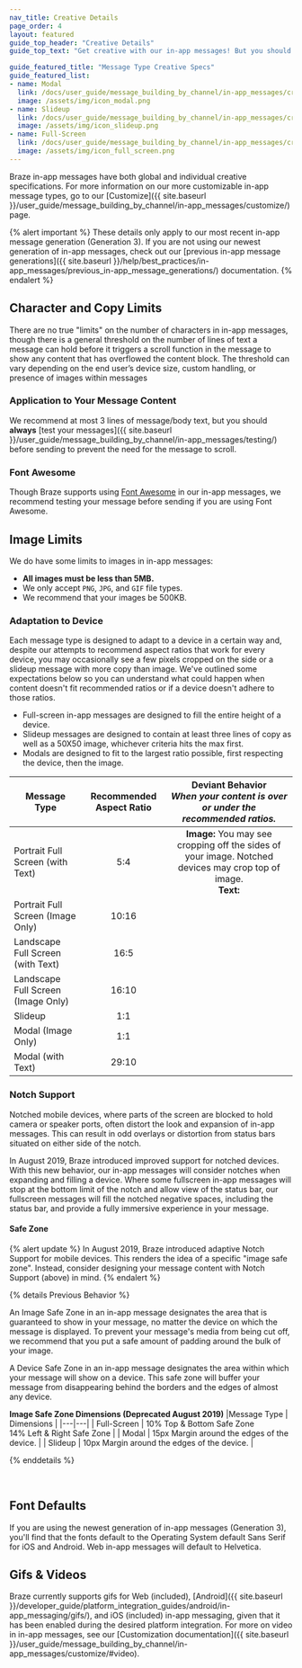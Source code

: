 ```yaml
---
nav_title: Creative Details
page_order: 4
layout: featured
guide_top_header: "Creative Details"
guide_top_text: "Get creative with our in-app messages! But you should know some of the guidelines, first! After all, you have to know those rules to break them! Check out the individual message type's Creative Specs or the global Creative Details below."

guide_featured_title: "Message Type Creative Specs"
guide_featured_list:
- name: Modal
  link: /docs/user_guide/message_building_by_channel/in-app_messages/creative_details/modal/
  image: /assets/img/icon_modal.png
- name: Slideup
  link: /docs/user_guide/message_building_by_channel/in-app_messages/creative_details/slideup/
  image: /assets/img/icon_slideup.png
- name: Full-Screen
  link: /docs/user_guide/message_building_by_channel/in-app_messages/creative_details/fullscreen/
  image: /assets/img/icon_full_screen.png
---
```


Braze in-app messages have both global and individual creative specifications. For more information on our more customizable in-app message types, go to our [Customize]({{ site.baseurl }}/user_guide/message_building_by_channel/in-app_messages/customize/) page.


{% alert important %}
  These details only apply to our most recent in-app message generation (Generation 3). If you are not using our newest generation of in-app messages, check out our [previous in-app message generations]({{ site.baseurl }}/help/best_practices/in-app_messages/previous_in-app_message_generations/) documentation.
{% endalert %}


## Character and Copy Limits

There are no true "limits" on the number of characters in in-app messages, though there is a general threshold on the number of lines of text a message can hold before it triggers a scroll function in the message to show any content that has overflowed the content block. The threshold can vary depending on the end user’s device size, custom handling, or presence of images within messages

### Application to Your Message Content

We recommend at most 3 lines of message/body text, but you should __always__ [test your messages]({{ site.baseurl }}/user_guide/message_building_by_channel/in-app_messages/testing/) before sending to prevent the need for the message to scroll.


### Font Awesome

Though Braze supports using [Font Awesome](https://fontawesome.com/) in our in-app messages, we recommend testing your message before sending if you are using Font Awesome.

## Image Limits

We do have some limits to images in in-app messages:

- __All images must be less than 5MB.__
- We only accept `PNG`, `JPG`, and `GIF` file types.
- We recommend that your images be 500KB.

### Adaptation to Device
Each message type is designed to adapt to a device in a certain way and, despite our attempts to recommend aspect ratios that work for every device, you may occasionally see a few pixels cropped on the side or a slideup message with more copy than image. We've outlined some expectations below so you can understand what could happen when content doesn't fit recommended ratios or if a device doesn't adhere to those ratios.

- Full-screen in-app messages are designed to fill the entire height of a device.
- Slideup messages are designed to contain at least three lines of copy as well as a 50X50 image, whichever criteria hits the max first.
- Modals are designed to fit to the largest ratio possible, first respecting the device, then the image.

| Message Type                       | Recommended Aspect Ratio | Deviant Behavior <br> _When your content is over or under the recommended ratios._ |
|------------------------------------|:------------------------:|:--------------------------------------:|
| Portrait Full Screen (with Text)   |      5:4                 | __Image:__ You may see cropping off the sides of your image. Notched devices may crop top of image. <br> __Text:__ |
| Portrait Full Screen (Image Only)  |     10:16                |  |
| Landscape Full Screen (with Text)  |     16:5                 |  |
| Landscape Full Screen (Image Only) |     16:10                |  |
| Slideup                            |      1:1                 |   |
| Modal (Image Only)                 |      1:1                 |   |
| Modal (with Text)                  |     29:10                |  |

### Notch Support

Notched mobile devices, where parts of the screen are blocked to hold camera or speaker ports, often distort the look and expansion of in-app messages. This can result in odd overlays or distortion from status bars situated on either side of the notch.

In August 2019, Braze introduced improved support for notched devices. With this new behavior, our in-app messages will consider notches when expanding and filling a device. Where some fullscreen in-app messages will stop at the bottom limit of the notch and allow view of the status bar, our fullscreen messages will fill the notched negative spaces, including the status bar, and provide a fully immersive experience in your message. 

#### Safe Zone

{% alert update %}
In August 2019, Braze introduced adaptive Notch Support for mobile devices. This renders the idea of a specific "image safe zone". Instead, consider designing your message content with Notch Support (above) in mind.
{% endalert %}

{% details Previous Behavior %}

An Image Safe Zone in an in-app message designates the area that is guaranteed to show in your message, no matter the device on which the message is displayed. To prevent your message's media from being cut off, we recommend that you put a safe amount of padding around the bulk of your image.  

A Device Safe Zone in an in-app message designates the area within which your message will show on a device. This safe zone will buffer your message from disappearing behind the borders and the edges of almost any device.

__Image Safe Zone Dimensions (Deprecated August 2019)__
|Message Type | Dimensions |
|---|---|
| Full-Screen | 10% Top & Bottom Safe Zone <br> 14% Left & Right Safe Zone |
| Modal | 15px Margin around the edges of the device. |
| Slideup | 10px Margin around the edges of the device. |

{% enddetails %}

<br>

## Font Defaults
If you are using the newest generation of in-app messages (Generation 3), you'll find that the fonts default to the Operating System default Sans Serif for iOS and Android. Web in-app messages will default to Helvetica.

## Gifs & Videos

Braze currently supports gifs for Web (included), [Android]({{ site.baseurl }}/developer_guide/platform_integration_guides/android/in-app_messaging/gifs/), and iOS (included) in-app messaging, given that it has been enabled during the desired platform integration. For more on video in in-app messages, see our [Customization documentation]({{ site.baseurl }}/user_guide/message_building_by_channel/in-app_messages/customize/#video).
